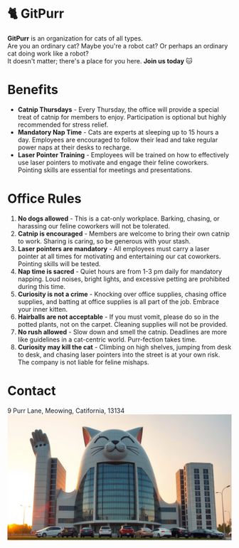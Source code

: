 # 🐈 GitPurr

**GitPurr** is an organization for cats of all types.  
Are you an ordinary cat? Maybe you're a robot cat? Or perhaps an ordinary cat doing work like a robot?   
It doesn't matter; there's a place for you here. **Join us today** 🐱

# Benefits

- **Catnip Thursdays** - Every Thursday, the office will provide a special treat of catnip for members to enjoy. Participation is optional but highly recommended for stress relief.
- **Mandatory Nap Time** - Cats are experts at sleeping up to 15 hours a day. Employees are encouraged to follow their lead and take regular power naps at their desks to recharge.
- **Laser Pointer Training** - Employees will be trained on how to effectively use laser pointers to motivate and engage their feline coworkers. Pointing skills are essential for meetings and presentations.

# Office Rules
1. **No dogs allowed** - This is a cat-only workplace. Barking, chasing, or harassing our feline coworkers will not be tolerated.
2. **Catnip is encouraged** - Members are welcome to bring their own catnip to work. Sharing is caring, so be generous with your stash.
3. **Laser pointers are mandatory** - All employees must carry a laser pointer at all times for motivating and entertaining our cat coworkers. Pointing skills will be tested.
4. **Nap time is sacred** - Quiet hours are from 1-3 pm daily for mandatory napping. Loud noises, bright lights, and excessive petting are prohibited during this time.
5. **Curiosity is not a crime** - Knocking over office supplies, chasing office supplies, and batting at office supplies is all part of the job. Embrace your inner kitten.
6. **Hairballs are not acceptable** - If you must vomit, please do so in the potted plants, not on the carpet. Cleaning supplies will not be provided.
7. **No rush allowed** - Slow down and smell the catnip. Deadlines are more like guidelines in a cat-centric world. Purr-fection takes time.
8. **Curiosity may kill the cat** - Climbing on high shelves, jumping from desk to desk, and chasing laser pointers into the street is at your own risk. The company is not liable for feline mishaps.

# Contact

9 Purr Lane, Meowing, Catifornia, 13134
![**Headquaters**](images/office.jpg)
